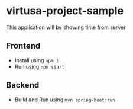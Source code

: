 # virtusa-project-sample

This application will be showing time from server.

## Frontend
- Install using `npm i`
- Run using `npm start`

## Backend
- Build and Run using `mvn spring-boot:run`
